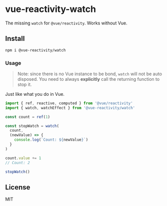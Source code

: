 # vue-reactivity-watch

The missing `watch` for `@vue/reactivity`. Works without Vue.

## Install

```bash
npm i @vue-reactivity/watch
```

### Usage

> Note: since there is no Vue instance to be bond, `watch` will not be auto disposed. You need to always **explicitly** call the returning function to stop it.

Just like what you do in Vue.

```ts
import { ref, reactive, computed } from '@vue/reactivity'
import { watch, watchEffect } from '@vue-reactivity/watch'

const count = ref(1)

const stopWatch = watch(
  count,
  (newValue) => {
    console.log(`Count: ${newValue}`)
  }
)

count.value += 1
// Count: 2

stopWatch()
```

## License

MIT
